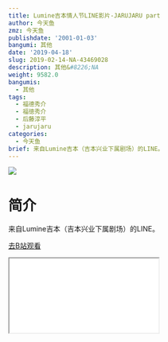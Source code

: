 ```yaml
---
title: Lumine吉本情人节LINE影片-JARUJARU part
author: 今天鱼
zmz: 今天鱼
publishdate: '2001-01-03'
bangumi: 其他
date: '2019-04-18'
slug: 2019-02-14-NA-43469028
description: 其他&#8226;NA
weight: 9582.0
bangumis:
  - 其他
tags:
  - 福德秀介
  - 福徳秀介
  - 后藤淳平
  - jarujaru
categories:
  - 今天鱼
brief: 来自Lumine吉本（吉本兴业下属剧场）的LINE。
---
```

![](https://i.imgur.com/NQbBWDF.jpg)
# 简介  
来自Lumine吉本（吉本兴业下属剧场）的LINE。  

[去B站观看](https://www.bilibili.com/video/av43469028/)
<div class ="resp-container"><iframe class="testiframe" src="//player.bilibili.com/player.html?aid=43469028"", scrolling="no", allowfullscreen="true" > </iframe></div> 
